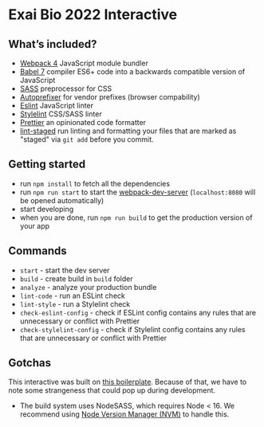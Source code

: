 # Exai Bio 2022 Interactive

## What’s included?

- [Webpack 4](https://github.com/webpack/webpack) JavaScript module bundler
- [Babel 7](https://babeljs.io/) compiler ES6+ code into a backwards compatible version of JavaScript
- [SASS](http://sass-lang.com) preprocessor for CSS
- [Autoprefixer](https://github.com/postcss/autoprefixer) for vendor prefixes (browser compability)
- [Eslint](https://eslint.org) JavaScript linter
- [Stylelint](http://stylelint.io) CSS/SASS linter
- [Prettier](https://prettier.io/) an opinionated code formatter
- [lint-staged](https://github.com/okonet/lint-staged) run linting and formatting your files that are marked as "staged" via `git add` before you commit.

## Getting started

- run `npm install` to fetch all the dependencies
- run `npm run start` to start the [webpack-dev-server](https://github.com/webpack/webpack-dev-server) (`localhost:8080` will be opened automatically)
- start developing
- when you are done, run `npm run build` to get the production version of your app

## Commands

- `start` - start the dev server
- `build` - create build in `build` folder
- `analyze` - analyze your production bundle
- `lint-code` - run an ESLint check
- `lint-style` - run a Stylelint check
- `check-eslint-config` - check if ESLint config contains any rules that are unnecessary or conflict with Prettier
- `check-stylelint-config` - check if Stylelint config contains any rules that are unnecessary or conflict with Prettier

## Gotchas

This interactive was built on [this boilerplate](https://github.com/vadimmarkov/webpack-es6-sass-boilerplate). Because of that, we have to note some strangeness that could pop up during development.

- The build system uses NodeSASS, which requires Node < 16. We recommend using [Node Version Manager (NVM)](https://github.com/nvm-sh/nvm) to handle this.
